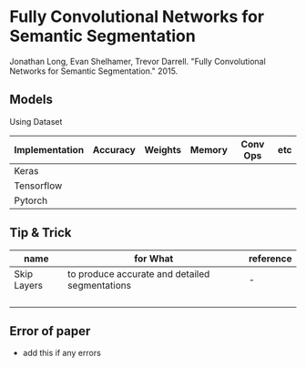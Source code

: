 # Fully Convolutional Networks for Semantic Segmentation
Jonathan Long, Evan Shelhamer, Trevor Darrell. "Fully Convolutional Networks for Semantic Segmentation." 2015.

## Models

Using Dataset

| Implementation | Accuracy | Weights | Memory | Conv Ops | etc |
|---|---|---|---|---|---|
| Keras |   |   |  |   |    |
| Tensorflow |   |   |  |   |   |
| Pytorch |  |   |  |  |  |

## Tip & Trick

| name | for What | reference |
|---|---|---|
|Skip Layers|to produce accurate and detailed segmentations| - |
|  |  |  |
|  |  |  |
|  |  |  |
|  |  |  |


## Error of paper
- add this if any errors
